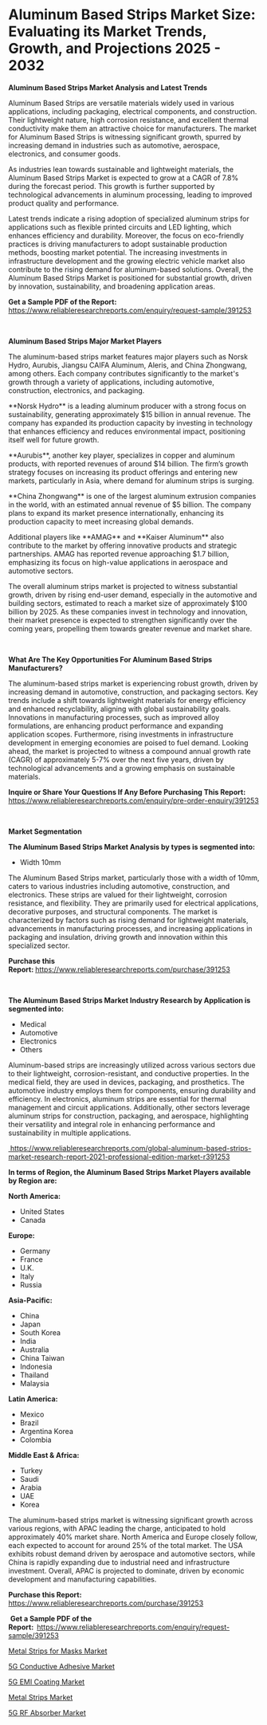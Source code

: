 <p><h1>Aluminum Based Strips Market Size: Evaluating its Market Trends, Growth, and Projections 2025 - 2032</h1></p><p><strong>Aluminum Based Strips Market Analysis and Latest Trends</strong></p>
<p><p>Aluminum Based Strips are versatile materials widely used in various applications, including packaging, electrical components, and construction. Their lightweight nature, high corrosion resistance, and excellent thermal conductivity make them an attractive choice for manufacturers. The market for Aluminum Based Strips is witnessing significant growth, spurred by increasing demand in industries such as automotive, aerospace, electronics, and consumer goods.</p><p>As industries lean towards sustainable and lightweight materials, the Aluminum Based Strips Market is expected to grow at a CAGR of 7.8% during the forecast period. This growth is further supported by technological advancements in aluminum processing, leading to improved product quality and performance. </p><p>Latest trends indicate a rising adoption of specialized aluminum strips for applications such as flexible printed circuits and LED lighting, which enhances efficiency and durability. Moreover, the focus on eco-friendly practices is driving manufacturers to adopt sustainable production methods, boosting market potential. The increasing investments in infrastructure development and the growing electric vehicle market also contribute to the rising demand for aluminum-based solutions. Overall, the Aluminum Based Strips Market is positioned for substantial growth, driven by innovation, sustainability, and broadening application areas.</p></p>
<p><strong>Get a Sample PDF of the Report:&nbsp;</strong> <a href="https://www.reliableresearchreports.com/enquiry/request-sample/391253?utm_campaign=32&utm_medium=2&utm_source=Github&utm_content=ia&utm_term=16012025&utm_id=aluminum-based-strips">https://www.reliableresearchreports.com/enquiry/request-sample/391253</a></p>
<p>&nbsp;</p>
<p><strong>Aluminum Based Strips Major Market Players</strong></p>
<p><p>The aluminum-based strips market features major players such as Norsk Hydro, Aurubis, Jiangsu CAIFA Aluminum, Aleris, and China Zhongwang, among others. Each company contributes significantly to the market's growth through a variety of applications, including automotive, construction, electronics, and packaging.</p><p>**Norsk Hydro** is a leading aluminum producer with a strong focus on sustainability, generating approximately $15 billion in annual revenue. The company has expanded its production capacity by investing in technology that enhances efficiency and reduces environmental impact, positioning itself well for future growth.</p><p>**Aurubis**, another key player, specializes in copper and aluminum products, with reported revenues of around $14 billion. The firm’s growth strategy focuses on increasing its product offerings and entering new markets, particularly in Asia, where demand for aluminum strips is surging.</p><p>**China Zhongwang** is one of the largest aluminum extrusion companies in the world, with an estimated annual revenue of $5 billion. The company plans to expand its market presence internationally, enhancing its production capacity to meet increasing global demands.</p><p>Additional players like **AMAG** and **Kaiser Aluminum** also contribute to the market by offering innovative products and strategic partnerships. AMAG has reported revenue approaching $1.7 billion, emphasizing its focus on high-value applications in aerospace and automotive sectors.</p><p>The overall aluminum strips market is projected to witness substantial growth, driven by rising end-user demand, especially in the automotive and building sectors, estimated to reach a market size of approximately $100 billion by 2025. As these companies invest in technology and innovation, their market presence is expected to strengthen significantly over the coming years, propelling them towards greater revenue and market share.</p></p>
<p>&nbsp;</p>
<p><strong>What Are The Key Opportunities For Aluminum Based Strips Manufacturers?</strong></p>
<p><p>The aluminum-based strips market is experiencing robust growth, driven by increasing demand in automotive, construction, and packaging sectors. Key trends include a shift towards lightweight materials for energy efficiency and enhanced recyclability, aligning with global sustainability goals. Innovations in manufacturing processes, such as improved alloy formulations, are enhancing product performance and expanding application scopes. Furthermore, rising investments in infrastructure development in emerging economies are poised to fuel demand. Looking ahead, the market is projected to witness a compound annual growth rate (CAGR) of approximately 5-7% over the next five years, driven by technological advancements and a growing emphasis on sustainable materials.</p></p>
<p><strong>Inquire or Share Your Questions If Any Before Purchasing This Report:</strong> <a href="https://www.reliableresearchreports.com/enquiry/pre-order-enquiry/391253?utm_campaign=32&utm_medium=2&utm_source=Github&utm_content=ia&utm_term=16012025&utm_id=aluminum-based-strips">https://www.reliableresearchreports.com/enquiry/pre-order-enquiry/391253</a></p>
<p>&nbsp;</p>
<p><strong>Market Segmentation</strong></p>
<p><strong>The Aluminum Based Strips Market Analysis by types is segmented into:</strong></p>
<p><ul><li>Width 10mm</li></ul></p>
<p><p>The Aluminum Based Strips market, particularly those with a width of 10mm, caters to various industries including automotive, construction, and electronics. These strips are valued for their lightweight, corrosion resistance, and flexibility. They are primarily used for electrical applications, decorative purposes, and structural components. The market is characterized by factors such as rising demand for lightweight materials, advancements in manufacturing processes, and increasing applications in packaging and insulation, driving growth and innovation within this specialized sector.</p></p>
<p><strong>Purchase this Report:&nbsp;</strong><a href="https://www.reliableresearchreports.com/purchase/391253?utm_campaign=32&utm_medium=2&utm_source=Github&utm_content=ia&utm_term=16012025&utm_id=aluminum-based-strips">https://www.reliableresearchreports.com/purchase/391253</a></p>
<p>&nbsp;</p>
<p><strong>The Aluminum Based Strips Market Industry Research by Application is segmented into:</strong></p>
<p><ul><li>Medical</li><li>Automotive</li><li>Electronics</li><li>Others</li></ul></p>
<p><p>Aluminum-based strips are increasingly utilized across various sectors due to their lightweight, corrosion-resistant, and conductive properties. In the medical field, they are used in devices, packaging, and prosthetics. The automotive industry employs them for components, ensuring durability and efficiency. In electronics, aluminum strips are essential for thermal management and circuit applications. Additionally, other sectors leverage aluminum strips for construction, packaging, and aerospace, highlighting their versatility and integral role in enhancing performance and sustainability in multiple applications.</p></p>
<p><a href="https://www.reliableresearchreports.com/global-aluminum-based-strips-market-research-report-2021-professional-edition-market-r391253?utm_campaign=32&utm_medium=2&utm_source=Github&utm_content=ia&utm_term=16012025&utm_id=aluminum-based-strips">&nbsp;https://www.reliableresearchreports.com/global-aluminum-based-strips-market-research-report-2021-professional-edition-market-r391253</a></p>
<p><strong>In terms of Region, the Aluminum Based Strips Market Players available by Region are:</strong></p>
<p>
    <p> <strong> North America: </strong>
        <ul>
            <li>United States</li>
            <li>Canada</li>
        </ul>
        </p> 
    <p> <strong> Europe: </strong>
        <ul>
            <li>Germany</li>
            <li>France</li>
            <li>U.K.</li>
            <li>Italy</li>
            <li>Russia</li>
        </ul>
        </p> 
    <p> <strong> Asia-Pacific: </strong>
        <ul>
            <li>China</li>
            <li>Japan</li>
            <li>South Korea</li>
            <li>India</li>
            <li>Australia</li>
            <li>China Taiwan</li>
            <li>Indonesia</li>
            <li>Thailand</li>
            <li>Malaysia</li>
        </ul>
        </p> 
    <p> <strong> Latin America: </strong>
        <ul>
            <li>Mexico</li>
            <li>Brazil</li>
            <li>Argentina Korea</li>
            <li>Colombia</li>
        </ul>
        </p> 
    <p> <strong> Middle East & Africa: </strong>
        <ul>
            <li>Turkey</li>
            <li>Saudi</li>
            <li>Arabia</li>
            <li>UAE</li>
            <li>Korea</li>
        </ul>
    </p>
    </p>
<p><p>The aluminum-based strips market is witnessing significant growth across various regions, with APAC leading the charge, anticipated to hold approximately 40% market share. North America and Europe closely follow, each expected to account for around 25% of the total market. The USA exhibits robust demand driven by aerospace and automotive sectors, while China is rapidly expanding due to industrial need and infrastructure investment. Overall, APAC is projected to dominate, driven by economic development and manufacturing capabilities.</p></p>
<p><strong>Purchase this Report: </strong><a href="https://www.reliableresearchreports.com/purchase/391253?utm_campaign=32&utm_medium=2&utm_source=Github&utm_content=ia&utm_term=16012025&utm_id=aluminum-based-strips">https://www.reliableresearchreports.com/purchase/391253</a></p>
<p>&nbsp;<strong>Get a Sample PDF of the Report:&nbsp;&nbsp;</strong><a href="https://www.reliableresearchreports.com/enquiry/request-sample/391253?utm_campaign=32&utm_medium=2&utm_source=Github&utm_content=ia&utm_term=16012025&utm_id=aluminum-based-strips">https://www.reliableresearchreports.com/enquiry/request-sample/391253</a></p>
<p><strong></strong></p>
<p><p><a href="https://github.com/justalichtenberger/Market-Research-Report-List-1/blob/main/metal-strips-for-masks-market.md?utm_campaign=32&utm_medium=2&utm_source=Github&utm_content=ia&utm_term=16012025&utm_id=aluminum-based-strips">Metal Strips for Masks Market</a></p><p><a href="https://github.com/bensemilia864/Market-Research-Report-List-1/blob/main/5g-conductive-adhesive-market.md?utm_campaign=32&utm_medium=2&utm_source=Github&utm_content=ia&utm_term=16012025&utm_id=aluminum-based-strips">5G Conductive Adhesive Market</a></p><p><a href="https://github.com/gerdabatiskzv9/Market-Research-Report-List-1/blob/main/5g-emi-coating-market.md?utm_campaign=32&utm_medium=2&utm_source=Github&utm_content=ia&utm_term=16012025&utm_id=aluminum-based-strips">5G EMI Coating Market</a></p><p><a href="https://github.com/arnoldannice0/Market-Research-Report-List-1/blob/main/metal-strips-market.md?utm_campaign=32&utm_medium=2&utm_source=Github&utm_content=ia&utm_term=16012025&utm_id=aluminum-based-strips">Metal Strips Market</a></p><p><a href="https://github.com/JakirUddin651/Market-Research-Report-List-1/blob/main/5g-rf-absorber-market.md?utm_campaign=32&utm_medium=2&utm_source=Github&utm_content=ia&utm_term=16012025&utm_id=aluminum-based-strips">5G RF Absorber Market</a></p></p>
